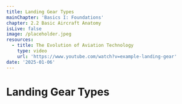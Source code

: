 ```yaml
---
title: Landing Gear Types
mainChapter: 'Basics I: Foundations'
chapter: 2.2 Basic Aircraft Anatomy
isLive: false
image: /placeholder.jpeg
resources:
  - title: The Evolution of Aviation Technology
    type: video
    url: 'https://www.youtube.com/watch?v=example-landing-gear'
date: '2025-01-06'
---
```


# Landing Gear Types
